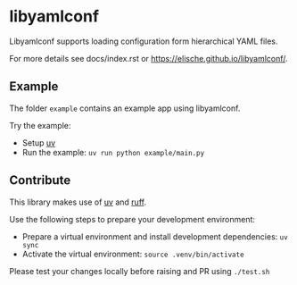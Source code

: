 # libyamlconf

Libyamlconf supports loading configuration form hierarchical YAML files.

For more details see docs/index.rst or https://elische.github.io/libyamlconf/.

## Example

The folder `example` contains an example app using libyamlconf.

Try the example:

- Setup [uv](https://github.com/astral-sh/uv)
- Run the example: `uv run python example/main.py`

## Contribute

This library makes use of [uv](https://github.com/astral-sh/uv) and [ruff](https://github.com/astral-sh/ruff).

Use the following steps to prepare your development environment:

- Prepare a virtual environment and install development dependencies: `uv sync`
- Activate the virtual environment: `source .venv/bin/activate`

Please test your changes locally before raising and PR using `./test.sh`
